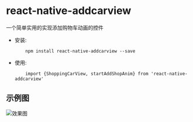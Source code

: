# react-native-addcarview
一个简单实用的实现添加购物车动画的控件

- 安装:
   ```
       npm install react-native-addcarview --save
   ```
- 使用:
   ```
       import {ShoppingCarView, startAddShopAnim} from 'react-native-addcarview'
   ```

## 示例图
  ![效果图](https://github.com/puti94/react-native-autoflatlist/blob/master/1.gif)

